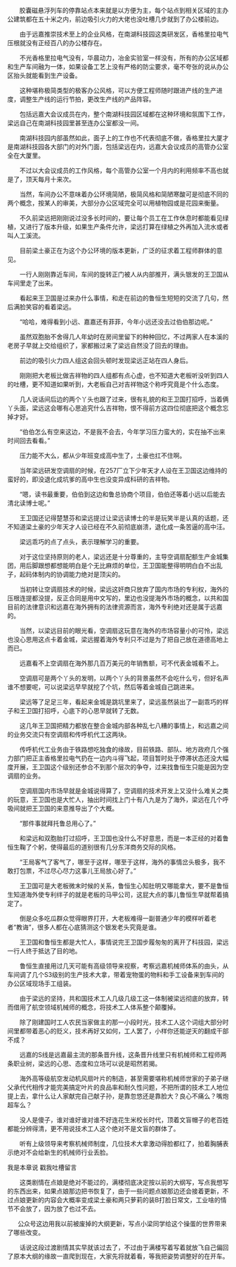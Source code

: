        胶囊磁悬浮列车的停靠站点本来就是以方便为主，每个站点到相关区域的主办公建筑都在五十米之内，前边吸引火力的大佬也没吐槽几步就到了办公楼前边。

　　由于远嘉推崇技术至上的企业风格，在南湖科技园这类研发区，香格里拉电气压根就没有正经百八的办公楼存在。

　　不光香格里拉电气没有，华晨动力，冶金实验室一样没有，所有的办公区域都和生产车间融为一体，如果设备工艺上没有严格的防尘要求，毫不夸张的说从办公区抬头就能看到生产设备。

　　这种堪称极简类型的极客办公风格，可以方便工程师随时跟进产线的生产进度，调整生产线的运行节拍，更改生产线的产品阵容。

　　包括远嘉大会议成员在内，整个南湖科技园区域都在这种环境和氛围下工作，梁远自己在南湖科技园里甚至连办公室都没一间。

　　南湖科技园内部虽然如此，面子上的工作也不代表彻底不做，香格里拉大厦才是南湖科技园各大部门的对外门面，包括梁远在内，远嘉大会议成员的高管办公室全在大厦里。

　　不过以大会议成员的工作风格，每个高管办公室一个月内的利用频率不高也就是了，顶天每月十来次。

　　当然，车间办公不意味着办公环境简陋，极简风格和简陋寒酸可是彻底不同的两个概念，按某人的审美，大部分办公区域完全可以用植物园或是花园来衡量。

　　不久前梁远把刚刚说过没多长时间的，要让每个员工在工作休息时都能看见绿植，又进行了版本升级，如果生产条件允许，梁远打算在绿植之外再加入流水或者叫人工溪流。

　　目前梁土豪正在为这个办公环境的版本更新，广泛的征求着工程师群体的意见。

　　一行人刚刚靠近车间，车间的旋转正门被人从内部推开，满头银发的王卫国从车间里走了出来。

　　看起来王卫国是过来办什么事情，和走在前边的鲁恒生短短的交流了几句，然后满脸笑容的看着梁远。

　　“哈哈，难得看到小远、嘉嘉还有菲菲，今年小远还没去过伯伯那边呢。”

　　虽然双胞胎不舍得几人年幼时在房间里留下的种种回忆，不过两家人在本溪的老房子早就上交给组织了，家都搬过来了梁远自然没了回去的理由。

　　前边的吸引火力四人组这会回头顿时发现梁远正站在四人身后。

　　刚刚把大老板比做吉祥物的四人组都有点心虚，也不知道大老板听没听到四人的吐槽，更不知道如果听到，大老板自己对吉祥物这个称呼究竟是个什么态度。

　　几人说话间后边的两个丫头也跟了过来，很有礼貌的和王卫国打招呼，当着俩丫头面，梁远这会哪有心思追究什么吉祥物，恨不得前方这四位彻底把这个概念忘掉才好。

　　“伯伯怎么有空来这边，不是我不会去，今年学习压力蛮大的，实在抽不出来时间回去看看。”

　　压力能不大么，都从少年班变成高中生了，土豪也扛不住啊。

　　当年梁远研发空调扇的时候，在257厂立下少年天才人设在王卫国这边维持的蛮好的，即没退化成坑爹的高中生也没变异成科研的吉祥物。

　　“嗯，读书最重要，伯伯到这边和鲁总协商个项目，伯伯还等着小远以后能去清北读博士呢。”

　　王卫国还记得楚慧芬和梁远提过让梁远读博士的半是玩笑半是认真的话题，还不知道梁土豪的少年天才人设已经在不久前彻底崩溃，退化成一条苦逼的高中汪。

　　梁远乖巧的点了点头，表示理解学习的重要。

　　对于这位坚持原则的老人，梁远还是十分尊重的，主导空调扇配额生产金城集团，用后脚跟想都想能明白是个无比麻烦的单位，王卫国能整得明明白白不出乱子，起码体制内的协调能力绝对是顶尖的。

　　当初转让空调扇技术的时候，梁远这奸商只放弃了国内市场的专利权，海外的压根连提都没提，反正合同是用中文写的，里边也没提海外市场的概念，以共和国目前的法律意识和远嘉在海外拥有的法律资源而言，海外专利绝对还是属于远嘉的。

　　当然，以梁远目前的眼光看，空调扇这玩意在海外的市场容量小的可怜，梁远也没心思用这点卡着金城，梁远握着海外专利只不过是为了把自己放在道德高地上而已。

　　远嘉看不上空调扇在海外那几百万美元的年销售额，可不代表金城看不上。

　　空调扇可是两个丫头的发明，以两个丫头的背景虽然不会吃什么亏，但好名声谁不想要呢，可以说梁远早早就挖了个坑，然后等着金城自己跳进来。

　　梁远等了足足三年，看起来金城是跳坑里来了，梁远虽然装出了一副乖巧的样子和王卫国打招呼，心底下的心思早就转了无数。

　　这几年王卫国把精力都放在整合金城内部各种乱七八糟的事情上，和远嘉之间的业务交流只有空调扇和传呼机代工这两块。

　　传呼机代工业务由于铁路想吃独食的缘故，目前铁路、部队、地方政府几个强力部门把正主香格里拉电气扔在一边内斗得飞起，项目暂时处于停滞状态还没大幅度开展，王卫国这个级别还参合不到那个层次的争夺，过来找鲁恒生只能是因为空调扇的业务。

　　空调扇国内市场早就是金城说得算了，空调扇的技术开发上又没什么难关之类的玩意，王卫国也是大忙人，抽出时间找上门十有八九是为了海外，梁远在几个呼吸间就把王卫国的来意推导出了个大概。

　　“那件事就拜托鲁总用心了。”

　　和梁远和双胞胎打过招呼，王卫国也没什么不好意思，而是一本正经的对着鲁恒生鞠了个躬，使得最后的道别很有几分东洋商务交际的风格。

　　“王局客气了客气了，哪至于这样，哪至于这样，海外的事情岔头极多，我不敢打包票，不过尽心尽力这事儿王局放心好了。”

　　王卫国可是大老板微末时候的关系，鲁恒生心知肚明又哪能拿大，要不是鲁恒生知道海外使专利绊子的就是老板的马甲公司，这屁大点的事儿鲁恒生早就帮着搞定了。

　　倒是众多吃瓜群众觉得眼界打开，大老板难得一副普通少年的模样听着老者“教诲”，很多人都在心底猜测这个银发老头究竟是谁。

　　王卫国和鲁恒生都是大忙人，事情说完王卫国步履匆匆的离开了科技园，梁远一行人终于抵达了目的地。

　　鲁恒生直接用过几天可能有高级领导来视察，考察远嘉机械师体系的由头，从车间调了几个S3级别的生产技术大拿，带着宠物蛋的物料和手工设备来到车间的办公区域现场手工组装。

　　由于梁远的坚持，共和国技术工人几级几级工这一体制被梁远彻底的放弃，转而借用了航空领域机械师的概念，将技术工人体系整个颠覆掉。

　　除了刚建国时工人农民当家做主的那一小段时光，技术工人这个词组大部分时间里都带着恶心的贬义，技术再好又如何，工人罢了，小样你还能逆天的翻成干部不成？

　　远嘉的S线是远嘉最主流的那条晋升线，这条晋升线里只有机械师和工程师两条职业树，梁远的心思、态度和立场可以说是昭然若揭。

　　海外高等级航空发动机风扇叶片的制造，甚至需要堪称机械师世家的子弟子继父承代代相传才能完美搞定叶片的良品率和耐久性问题，不把所谓的技术工人地位提上去，拿什么让人家献完自己献子孙，是靠忽悠还是靠脸大？良心不痛么？嘴炮超车么？

　　没人是傻子，谁对谁好谁对谁不好连花生米校长时代，顶着文盲帽子的老百姓都能分辨得清，更不用说技术工人这个绝对不是文盲的群体了。

　　听有上级领导来考察机械师制度，几位技术大拿激动得脸都红了，拍着胸脯表示绝对不会给新生的机械师行业丢脸。

我是本章说 戳我吐槽留言

　　这类剧情在点娘是绝对不能过的，满楼彻底决定按以前的大纲写，写点我想写的东西出来，如果点娘那边把书恢复了，由于一些问题点娘那边还会接着更新，不过点娘更新的内容会大概率变成梁土豪和两只萝莉的装B打脸日常文，工业啥的情节不会放了，因为放了也过不去。

      公众号这边用我以前被废掉的大纲更新，写点小梁同学给这个操蛋的世界带来了哪些改变。

　　话说这段过渡剧情其实早就该过去了，不过由于满楼写着写着就放飞自己偏回了原本大纲的缘故一直爬到现在，大家先将就着看，等我把姿势调整好的在开车。